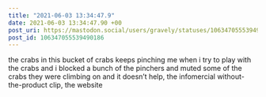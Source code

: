 ```yaml
---
title: "2021-06-03 13:34:47.9"
date: 2021-06-03 13:34:47.90 +00
post_uri: https://mastodon.social/users/gravely/statuses/106347055539490186
post_id: 106347055539490186
---
```

the crabs in this bucket of crabs keeps pinching me when i try to play with the crabs and i blocked a bunch of the pinchers and muted some of the crabs they were climbing on and it doesn’t help, the infomercial without-the-product clip, the website


